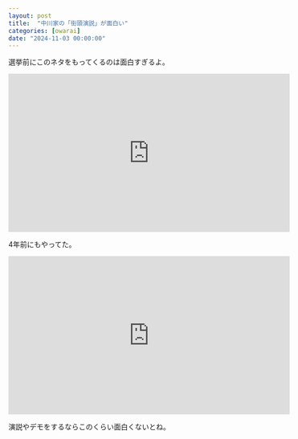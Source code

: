 ```yaml
---
layout: post
title:  "中川家の「街頭演説」が面白い"
categories: [owarai]
date: "2024-11-03 00:00:00"
---
```


選挙前にこのネタをもってくるのは面白すぎるよ。

<div class="google">
<iframe width="560" height="315" src="https://www.youtube.com/embed/Cl9T55HGZlQ?si=43EbVz10IMhbC7f7" title="YouTube video player" frameborder="0" allow="accelerometer; autoplay; clipboard-write; encrypted-media; gyroscope; picture-in-picture; web-share" referrerpolicy="strict-origin-when-cross-origin" allowfullscreen></iframe>
</div>

4年前にもやってた。

<div class="google">
<iframe width="560" height="315" src="https://www.youtube.com/embed/GsCkgyzp-pA?si=EbMlhHMQWfz-lxuh" title="YouTube video player" frameborder="0" allow="accelerometer; autoplay; clipboard-write; encrypted-media; gyroscope; picture-in-picture; web-share" referrerpolicy="strict-origin-when-cross-origin" allowfullscreen></iframe>
</div>

演説やデモをするならこのくらい面白くないとね。

